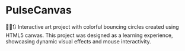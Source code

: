 # PulseCanvas
🎨🔵🔃 Interactive art project with colorful bouncing circles created using HTML5 canvas. This project was designed as a learning experience, showcasing dynamic visual effects and mouse interactivity.

